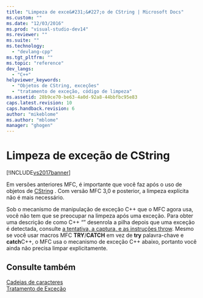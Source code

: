 ```yaml
---
title: "Limpeza de exce&#231;&#227;o de CString | Microsoft Docs"
ms.custom: ""
ms.date: "12/03/2016"
ms.prod: "visual-studio-dev14"
ms.reviewer: ""
ms.suite: ""
ms.technology: 
  - "devlang-cpp"
ms.tgt_pltfrm: ""
ms.topic: "reference"
dev_langs: 
  - "C++"
helpviewer_keywords: 
  - "Objetos de CString, exceções"
  - "tratamento de exceção, código de limpeza"
ms.assetid: 28b9ce70-be63-4a0d-92a8-44bbfbc95e83
caps.latest.revision: 10
caps.handback.revision: 6
author: "mikeblome"
ms.author: "mblome"
manager: "ghogen"
---
```

# Limpeza de exce&#231;&#227;o de CString
[!INCLUDE[vs2017banner](../assembler/inline/includes/vs2017banner.md)]

Em versões anteriores MFC, é importante que você faz após o uso de objetos de [CString](../atl-mfc-shared/reference/cstringt-class.md) .  Com versão MFC 3,0 e posterior, a limpeza explícita não é mais necessário.  
  
 Sob o mecanismo de manipulação de exceção C\+\+ que o MFC agora usa, você não tem que se preocupar na limpeza após uma exceção.  Para obter uma descrição de como C\+\+ “” desenrola a pilha depois que uma exceção é detectada, consulte [a tentativa, a captura, e as instruções throw](../cpp/try-throw-and-catch-statements-cpp.md).  Mesmo se você usar macros MFC **TRY**\/**CATCH** em vez de **try** palavra\-chave e **catch**C\+\+, o MFC usa o mecanismo de exceção C\+\+ abaixo, portanto você ainda não precisa limpar explicitamente.  
  
## Consulte também  
 [Cadeias de caracteres](../atl-mfc-shared/strings-atl-mfc.md)   
 [Tratamento de Exceção](../mfc/exception-handling-in-mfc.md)